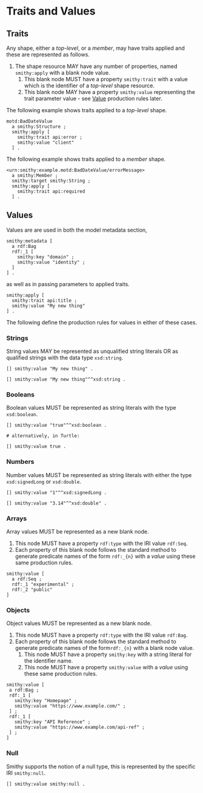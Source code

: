 # Traits and Values


## Traits

Any shape, either a *top-level*, or a *member*, may have traits applied and these are represented as
follows.

1. The shape resource MAY have any number of properties, named `smithy:apply` with a blank node value.
    1. This blank node MUST have a property `smithy:trait` with a value which is the identifier
       of a *top-level* shape resource.
    1. This blank node MAY have a property `smithy:value` representing the trait parameter value -
       see [Value](#values) production rules later.

The following example shows traits applied to a *top-level* shape.

```turtle
motd:BadDateValue
  a smithy:Structure ;
  smithy:apply [
    smithy:trait api:error ;
    smithy:value "client"
  ] .
```

The following example shows traits applied to a *member* shape.

```turtle
<urn:smithy:example.motd:BadDateValue/errorMessage> 
  a smithy:Member ;
  smithy:target smithy:String ;
  smithy:apply [
    smithy:trait api:required
  ] .
```

## Values

Values are are used in both the model metadata section,

```turtle
smithy:metadata [
  a rdf:Bag
  rdf:_1 [
    smithy:key "domain" ;
    smithy:value "identity" ;
  ]
] .
```

as well as in passing parameters to applied traits.

```turtle
smithy:apply [
  smithy:trait api:title ;
  smithy:value "My new thing"
] .
```

The following define the production rules for values in either of these cases.

### Strings

String values MAY be represented as unqualified string literals OR as qualified strings with the data type `xsd:string`.

```turtle
[] smithy:value "My new thing" .

[] smithy:value "My new thing"^^xsd:string .
```

### Booleans

Boolean values MUST be represented as string literals with the type `xsd:boolean`.

```turtle
[] smithy:value "true"^^xsd:boolean .

# alternatively, in Turtle:

[] smithy:value true .
```

### Numbers

Number values MUST be represented as string literals with either the type `xsd:signedLong` or
   `xsd:double`.

```turtle
[] smithy:value "1"^^xsd:signedLong .

[] smithy:value "3.14"^^xsd:double" .
```

### Arrays

Array values MUST be represented as a new blank node.

1. This node MUST have a property `rdf:type` with the IRI value `rdf:Seq`.
1. Each property of this blank node follows the standard method to generate predicate names of the 
   form `rdf:_{n}` with a *value* using these same production rules.

```turtle
smithy:value [
  a rdf:Seq ;
  rdf:_1 "experimental" ;
  rdf:_2 "public"
]
```

### Objects

Object values MUST be represented as a new blank node.

1. This node MUST have a property `rdf:type` with the IRI value `rdf:Bag`.
1. Each property of this blank node follows the standard method to generate predicate names of the
   form`rdf:_{n}` with a blank node value.
    1. This node MUST have a property `smithy:key` with a string literal for the identifier name.
    1. This node MUST have a property `smithy:value` with a *value* using these same production rules.

```turtle
smithy:value [
 a rdf:Bag ;
 rdf:_1 [
   smithy:key "Homepage" ;
   smithy:value "https://www.example.com/" ;
 ] ;
 rdf:_1 [
   smithy:key "API Reference" ;
   smithy:value "https://www.example.com/api-ref" ;
 ] ;
]
```

### Null

Smithy supports the notion of a null type, this is represented by the specific IRI `smithy:null`.

```turtle
[] smithy:value smithy:null .
```